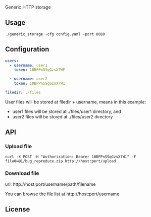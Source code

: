 Generic HTTP storage

## Usage

```shell
./generic_storage -cfg config.yaml -port 8080
```

## Configuration

```yaml
users:
  - username: user1
    token: 10BPPnSSqGzsX7WF

  - username: user2
    token: 10BPPnSSqGzsX7W1

filedir: ./files

```
User files will be stored at filedir + username, means in this example:
- user1 files will be stored at ./files/user1 directory, and
- user2 files will be stored at ./files/user2 directory

## API

### Upload file

```shell
curl -X POST -H "Authorization: Bearer 10BPPnSSqGzsX7W1" -F file0=@1/bug_reproduce.zip http://host:port/upload
```

### Download file

url: http://host:port/username/path/filename

You can browse the file list at http://host:port/username

## License
